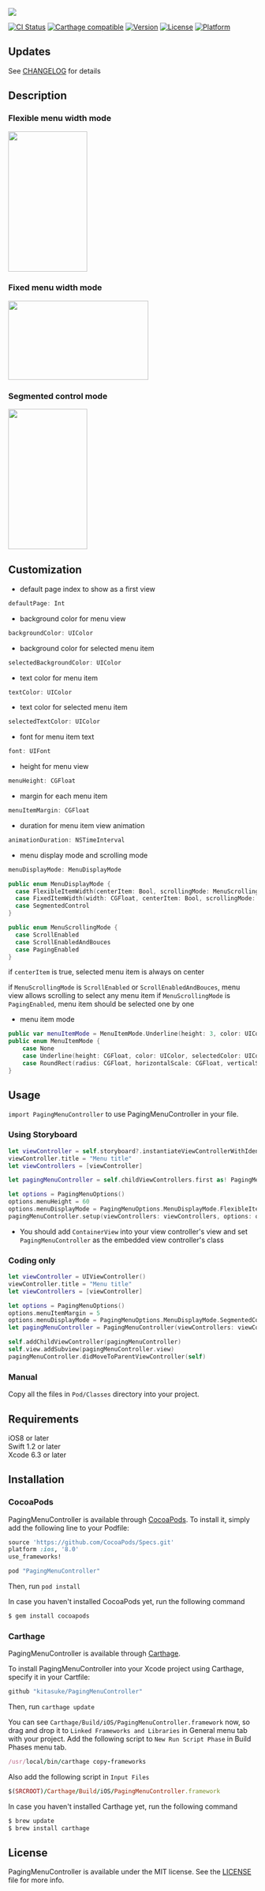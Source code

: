 ![](https://raw.githubusercontent.com/wiki/kitasuke/PagingMenuController/images/logo.png)

[![CI Status](http://img.shields.io/travis/kitasuke/PagingMenuController.svg?style=flat)](https://travis-ci.org/kitasuke/PagingMenuController)
[![Carthage compatible](https://img.shields.io/badge/Carthage-compatible-4BC51D.svg?style=flat)](https://github.com/kitasuke/PagingMenuController)
[![Version](https://img.shields.io/cocoapods/v/PagingMenuController.svg?style=flat)](http://cocoapods.org/pods/PagingMenuController)
[![License](https://img.shields.io/cocoapods/l/PagingMenuController.svg?style=flat)](http://cocoapods.org/pods/PagingMenuController)
[![Platform](https://img.shields.io/cocoapods/p/PagingMenuController.svg?style=flat)](http://cocoapods.org/pods/PagingMenuController)

## Updates

See [CHANGELOG](https://github.com/kitasuke/PagingMenuController/blob/master/CHANGELOG.md) for details

## Description

### Flexible menu width mode

<img src="https://raw.githubusercontent.com/wiki/kitasuke/PagingMenuController/images/demo4.gif" width="160" height="284">

### Fixed menu width mode

<img src="https://raw.githubusercontent.com/wiki/kitasuke/PagingMenuController/images/demo2.gif" width="284" height="160">

### Segmented control mode

<img src="https://raw.githubusercontent.com/wiki/kitasuke/PagingMenuController/images/demo3.gif" width="160" height="284">

## Customization

* default page index to show as a first view
```Swift
defaultPage: Int
```
* background color for menu view
```Swift
backgroundColor: UIColor
```
* background color for selected menu item
```Swift
selectedBackgroundColor: UIColor
```
* text color for menu item
```Swift
textColor: UIColor
```
* text color for selected menu item
```Swift
selectedTextColor: UIColor
```
* font for menu item text
```Swift
font: UIFont
```
* height for menu view
```Swift
menuHeight: CGFloat
```
* margin for each menu item
```Swift
menuItemMargin: CGFloat
```
* duration for menu item view animation
```Swift
animationDuration: NSTimeInterval
```
* menu display mode and scrolling mode
```Swift
menuDisplayMode: MenuDisplayMode

public enum MenuDisplayMode {
  case FlexibleItemWidth(centerItem: Bool, scrollingMode: MenuScrollingMode)
  case FixedItemWidth(width: CGFloat, centerItem: Bool, scrollingMode: MenuScrollingMode)
  case SegmentedControl
}

public enum MenuScrollingMode {
  case ScrollEnabled
  case ScrollEnabledAndBouces
  case PagingEnabled
}
```
if `centerItem` is true, selected menu item is always on center
  
if `MenuScrollingMode` is `ScrollEnabled` or `ScrollEnabledAndBouces`, menu view allows scrolling to select any menu item
if `MenuScrollingMode` is `PagingEnabled`, menu item should be selected one by one 

* menu item mode
```Swift
public var menuItemMode = MenuItemMode.Underline(height: 3, color: UIColor.whiteColor(), selectedColor: UIColor.blueColor())
public enum MenuItemMode {
    case None
    case Underline(height: CGFloat, color: UIColor, selectedColor: UIColor)
    case RoundRect(radius: CGFloat, horizontalScale: CGFloat, verticalScale: CGFloat, selectedColor: UIColor)
}
```

## Usage

`import PagingMenuController` to use PagingMenuController in your file.

### Using Storyboard

```Swift
let viewController = self.storyboard?.instantiateViewControllerWithIdentifier("ViewController") as! ViewController
viewController.title = "Menu title"
let viewControllers = [viewController]

let pagingMenuController = self.childViewControllers.first as! PagingMenuController

let options = PagingMenuOptions()
options.menuHeight = 60
options.menuDisplayMode = PagingMenuOptions.MenuDisplayMode.FlexibleItemWidth(centerItem: true, scrollingMode: PagingMenuOptions.MenuScrollingMode.PagingEnabled)
pagingMenuController.setup(viewControllers: viewControllers, options: options)
```
* You should add `ContainerView` into your view controller's view and set `PagingMenuController` as the embedded view controller's class

### Coding only
```Swift
let viewController = UIViewController()
viewController.title = "Menu title"
let viewControllers = [viewController]

let options = PagingMenuOptions()
options.menuItemMargin = 5
options.menuDisplayMode = PagingMenuOptions.MenuDisplayMode.SegmentedControl
let pagingMenuController = PagingMenuController(viewControllers: viewControllers, options: options)

self.addChildViewController(pagingMenuController)
self.view.addSubview(pagingMenuController.view)
pagingMenuController.didMoveToParentViewController(self)
```

### Manual

Copy all the files in `Pod/Classes` directory into your project.

## Requirements

iOS8 or later  
Swift 1.2 or later  
Xcode 6.3 or later  

## Installation

### CocoaPods
PagingMenuController is available through [CocoaPods](http://cocoapods.org). To install
it, simply add the following line to your Podfile:

```ruby
source 'https://github.com/CocoaPods/Specs.git'
platform :ios, '8.0'
use_frameworks!

pod "PagingMenuController"
```

Then, run `pod install`

In case you haven't installed CocoaPods yet, run the following command

```ruby
$ gem install cocoapods
```

### Carthage
PagingMenuController is available through [Carthage](https://github.com/Carthage/Carthage).

To install PagingMenuController into your Xcode project using Carthage, specify it in your Cartfile:

```ruby
github "kitasuke/PagingMenuController"
```

Then, run `carthage update`

You can see `Carthage/Build/iOS/PagingMenuController.framework` now, so drag and drop it to `Linked Frameworks and Libraries` in General menu tab with your project.
Add the following script to `New Run Script Phase` in Build Phases menu tab.
```ruby
/usr/local/bin/carthage copy-frameworks
```

Also add the following script in `Input Files`
```ruby
$(SRCROOT)/Carthage/Build/iOS/PagingMenuController.framework
```

In case you haven't installed Carthage yet, run the following command

```ruby
$ brew update
$ brew install carthage
```

## License

PagingMenuController is available under the MIT license. See the [LICENSE](https://github.com/kitasuke/PagingMenuController/blob/master/LICENSE) file for more info.
